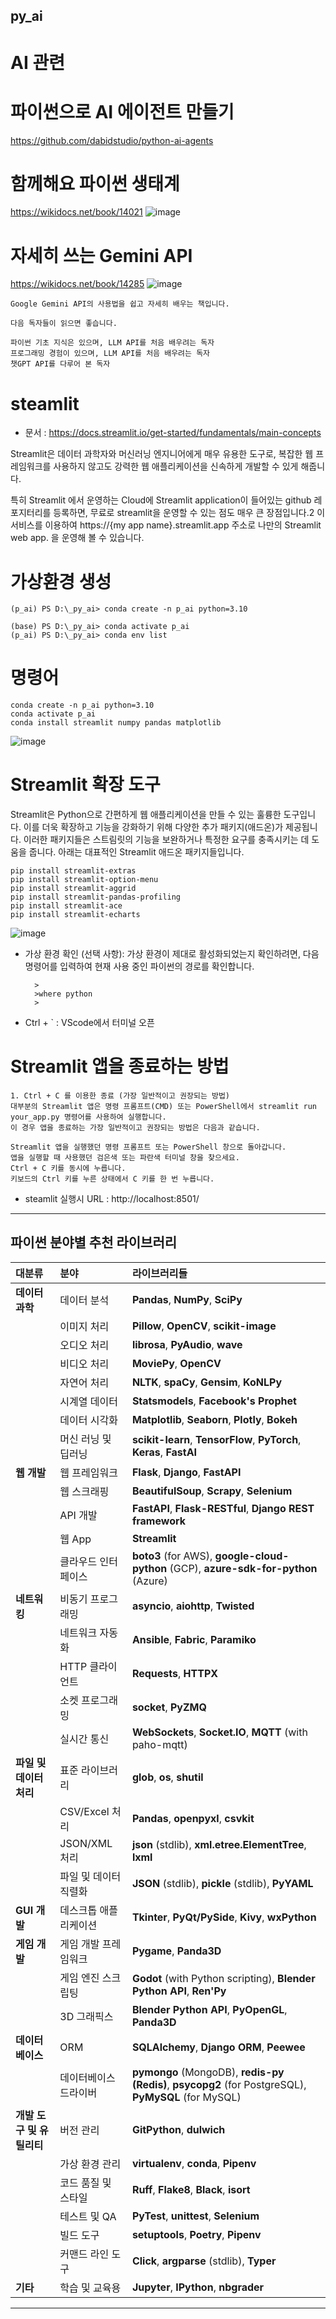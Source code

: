 ## py_ai

# AI 관련 



# 파이썬으로 AI 에이전트 만들기 
https://github.com/dabidstudio/python-ai-agents

# 함께해요 파이썬 생태계
https://wikidocs.net/book/14021
![image](https://github.com/user-attachments/assets/61963c80-6de2-4d9e-ac19-fab9761b3158)

# 자세히 쓰는 Gemini API
https://wikidocs.net/book/14285
![image](https://github.com/user-attachments/assets/f9c7e452-9bcd-404d-8eb2-c7bc8086600d)

    Google Gemini API의 사용법을 쉽고 자세히 배우는 책입니다.
    
    다음 독자들이 읽으면 좋습니다.
    
    파이썬 기초 지식은 있으며, LLM API를 처음 배우려는 독자
    프로그래밍 경험이 있으며, LLM API를 처음 배우려는 독자
    챗GPT API를 다루어 본 독자

# steamlit
* 문서 : https://docs.streamlit.io/get-started/fundamentals/main-concepts

Streamlit은 데이터 과학자와 머신러닝 엔지니어에게 매우 유용한 도구로, 복잡한 웹 프레임워크를 사용하지 않고도 강력한 웹 애플리케이션을 신속하게 개발할 수 있게 해줍니다.

특히 Streamlit 에서 운영하는 Cloud에 Streamlit application이 들어있는 github 레포지터리를 등록하면, 무료로 streamlit을 운영할 수 있는 점도 매우 큰 장점입니다.2 이 서비스를 이용하여 https://{my app name}.streamlit.app 주소로 나만의 Streamlit web app. 을 운영해 볼 수 있습니다.



# 가상환경 생성

    (p_ai) PS D:\_py_ai> conda create -n p_ai python=3.10
    
    (base) PS D:\_py_ai> conda activate p_ai
    (p_ai) PS D:\_py_ai> conda env list



# 명령어
    conda create -n p_ai python=3.10
    conda activate p_ai
    conda install streamlit numpy pandas matplotlib

![image](https://github.com/user-attachments/assets/c9ba575b-2069-4eb6-ad20-92019984162b)


# Streamlit 확장 도구

Streamlit은 Python으로 간편하게 웹 애플리케이션을 만들 수 있는 훌륭한 도구입니다. 이를 더욱 확장하고 기능을 강화하기 위해 다양한 추가 패키지(애드온)가 제공됩니다. 이러한 패키지들은 스트림릿의 기능을 보완하거나 특정한 요구를 충족시키는 데 도움을 줍니다. 아래는 대표적인 Streamlit 애드온 패키지들입니다.

    pip install streamlit-extras
    pip install streamlit-option-menu
    pip install streamlit-aggrid
    pip install streamlit-pandas-profiling
    pip install streamlit-ace
    pip install streamlit-echarts

![image](https://github.com/user-attachments/assets/96273787-ee17-4f95-bc06-aba1c3ac3ec2)





* 가상 환경 확인 (선택 사항):
가상 환경이 제대로 활성화되었는지 확인하려면, 다음 명령어를 입력하여 현재 사용 중인 파이썬의 경로를 확인합니다.    

        >
        >where python
        >

* Ctrl + ` : VScode에서 터미널 오픈
  
#  Streamlit 앱을 종료하는 방법
    1. Ctrl + C 를 이용한 종료 (가장 일반적이고 권장되는 방법)
    대부분의 Streamlit 앱은 명령 프롬프트(CMD) 또는 PowerShell에서 streamlit run your_app.py 명령어를 사용하여 실행합니다. 
    이 경우 앱을 종료하는 가장 일반적이고 권장되는 방법은 다음과 같습니다.
    
    Streamlit 앱을 실행했던 명령 프롬프트 또는 PowerShell 창으로 돌아갑니다.
    앱을 실행할 때 사용했던 검은색 또는 파란색 터미널 창을 찾으세요.
    Ctrl + C 키를 동시에 누릅니다.
    키보드의 Ctrl 키를 누른 상태에서 C 키를 한 번 누릅니다.


* steamlit 실행시 URL :  http://localhost:8501/

***

## 파이썬 분야별 추천 라이브러리

| 대분류 | 분야 | 라이브러리들 |
| :------- | :------- | :----------------------------------------------------------------------------------------------------------------------------------------------------------------------------------------------------------------------------------------------------------------------------------------------------------- |
| **데이터 과학** | 데이터 분석 | **Pandas**, **NumPy**, **SciPy** |
| | 이미지 처리 | **Pillow**, **OpenCV**, **scikit-image** |
| | 오디오 처리 | **librosa**, **PyAudio**, **wave** |
| | 비디오 처리 | **MoviePy**, **OpenCV** |
| | 자연어 처리 | **NLTK**, **spaCy**, **Gensim**, **KoNLPy** |
| | 시계열 데이터 | **Statsmodels**, **Facebook's Prophet** |
| | 데이터 시각화 | **Matplotlib**, **Seaborn**, **Plotly**, **Bokeh** |
| | 머신 러닝 및 딥러닝 | **scikit-learn**, **TensorFlow**, **PyTorch**, **Keras**, **FastAI** |
| **웹 개발** | 웹 프레임워크 | **Flask**, **Django**, **FastAPI** |
| | 웹 스크래핑 | **BeautifulSoup**, **Scrapy**, **Selenium** |
| | API 개발 | **FastAPI**, **Flask-RESTful**, **Django REST framework** |
| | 웹 App | **Streamlit** |
| | 클라우드 인터페이스 | **boto3** (for AWS), **google-cloud-python** (GCP), **azure-sdk-for-python** (Azure) |
| **네트워킹** | 비동기 프로그래밍 | **asyncio**, **aiohttp**, **Twisted** |
| | 네트워크 자동화 | **Ansible**, **Fabric**, **Paramiko** |
| | HTTP 클라이언트 | **Requests**, **HTTPX** |
| | 소켓 프로그래밍 | **socket**, **PyZMQ** |
| | 실시간 통신 | **WebSockets**, **Socket.IO**, **MQTT** (with paho-mqtt) |
| **파일 및 데이터 처리** | 표준 라이브러리 | **glob**, **os**, **shutil** |
| | CSV/Excel 처리 | **Pandas**, **openpyxl**, **csvkit** |
| | JSON/XML 처리 | **json** (stdlib), **xml.etree.ElementTree**, **lxml** |
| | 파일 및 데이터 직렬화 | **JSON** (stdlib), **pickle** (stdlib), **PyYAML** |
| **GUI 개발** | 데스크톱 애플리케이션 | **Tkinter**, **PyQt/PySide**, **Kivy**, **wxPython** |
| **게임 개발** | 게임 개발 프레임워크 | **Pygame**, **Panda3D** |
| | 게임 엔진 스크립팅 | **Godot** (with Python scripting), **Blender Python API**, **Ren'Py** |
| | 3D 그래픽스 | **Blender Python API**, **PyOpenGL**, **Panda3D** |
| **데이터베이스** | ORM | **SQLAlchemy**, **Django ORM**, **Peewee** |
| | 데이터베이스 드라이버 | **pymongo** (MongoDB), **redis-py (Redis)**, **psycopg2** (for PostgreSQL), **PyMySQL** (for MySQL) |
| **개발 도구 및 유틸리티** | 버전 관리 | **GitPython**, **dulwich** |
| | 가상 환경 관리 | **virtualenv**, **conda**, **Pipenv** |
| | 코드 품질 및 스타일 | **Ruff**, **Flake8**, **Black**, **isort** |
| | 테스트 및 QA | **PyTest**, **unittest**, **Selenium** |
| | 빌드 도구 | **setuptools**, **Poetry**, **Pipenv** |
| | 커맨드 라인 도구 | **Click**, **argparse** (stdlib), **Typer** |
| **기타** | 학습 및 교육용 | **Jupyter**, **IPython**, **nbgrader** |

---




